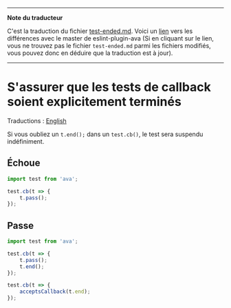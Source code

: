 ___
**Note du traducteur**

C'est la traduction du fichier [test-ended.md](https://github.com/avajs/eslint-plugin-ava/blob/master/docs/rules/test-ended.md). Voici un [lien](https://github.com/avajs/eslint-plugin-ava/compare/c3d99fb076f5e579ba00f18fbedb92aeaf9df732...master#diff-1a18b5ae66bcbafffe3be0ff7f18fa26) vers les différences avec le master de eslint-plugin-ava (Si en cliquant sur le lien, vous ne trouvez pas le fichier `test-ended.md` parmi les fichiers modifiés, vous pouvez donc en déduire que la traduction est à jour).
___
# S'assurer que les tests de callback soient explicitement terminés

Traductions : [English](https://github.com/avajs/eslint-plugin-ava/blob/master/docs/rules/test-ended.md)

Si vous oubliez un `t.end();` dans un `test.cb()`, le test sera suspendu indéfiniment.


## Échoue

```js
import test from 'ava';

test.cb(t => {
	t.pass();
});
```


## Passe

```js
import test from 'ava';

test.cb(t => {
	t.pass();
	t.end();
});

test.cb(t => {
	acceptsCallback(t.end);
});
```
